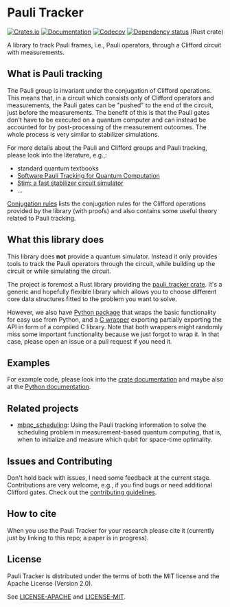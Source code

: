 # Pauli Tracker

[![Crates.io](https://img.shields.io/crates/v/pauli_tracker.svg)](https://crates.io/crates/pauli_tracker)
[![Documentation](https://docs.rs/pauli_tracker/badge.svg)](https://docs.rs/pauli_tracker/)
[![Codecov](https://codecov.io/github/taeruh/pauli_tracker/coverage.svg?branch=main)](https://codecov.io/gh/taeruh/pauli_tracker)
[![Dependency status](https://deps.rs/repo/github/taeruh/pauli_tracker/status.svg)](https://deps.rs/repo/github/taeruh/pauli_tracker)
(Rust crate)

A library to track Pauli frames, i.e., Pauli operators, through a Clifford circuit with
measurements.

## What is Pauli tracking

The Pauli group is invariant under the conjugation of Clifford operations. This means
that, in a circuit which consists only of Clifford operators and measurements, the Pauli
gates can be "pushed" to the end of the circuit, just before the measurements. The
benefit of this is that the Pauli gates don't have to be executed on a quantum computer
and can instead be accounted for by post-processing of the measurement outcomes. The
whole process is very similar to stabilizer simulations.

For more details about the Pauli and Clifford groups and Pauli tracking, please look
into the literature, e.g.,:
  - standard quantum textbooks
  - [Software Pauli Tracking for Quantum Computation] 
  - [Stim: a fast stabilizer circuit simulator]
  - ...

[Conjugation rules] lists the conjugation rules for the Clifford operations provided by
the library (with proofs) and also contains some useful theory related to Pauli
tracking.

## What this library does

This library does **not** provide a quantum simulator. Instead it only provides tools to
track the Pauli operators through the circuit, while building up the circuit or while
simulating the circuit.

The project is foremost a Rust library providing the [pauli_tracker crate]. It's a
generic and hopefully flexible library which allows you to choose different core data
structures fitted to the problem you want to solve.

However, we also have [Python package] that wraps the basic functionality for easy use
from Python, and a [C wrapper] exporting partially exporting the API in form of a
compiled C library. Note that both wrappers might randomly miss some important
functionality because we just forgot to wrap it. In that case, please open an issue or a
pull request if you need it.

## Examples

For example code, please look into the [crate documentation] and maybe also at the
[Python documentation].

## Related projects

- [mbqc_scheduling](https://github.com/taeruh/mbqc_scheduling): Using the Pauli tracking
information to solve the scheduling problem in measurement-based quantum computing, that
is, when to initialize and measure which qubit for space-time optimality.

## Issues and Contributing

Don't hold back with issues, I need some feedback at the current stage. Contributions
are very welcome, e.g., if you find bugs or need additional Clifford gates. Check out
the [contributing guidelines].

## How to cite

When you use the Pauli Tracker for your research please cite it (currently just by
linking to this repo; a paper is in progress).

## License

Pauli Tracker is distributed under the terms of both the MIT license and the
Apache License (Version 2.0).

See [LICENSE-APACHE](LICENSE-APACHE) and [LICENSE-MIT](LICENSE-MIT).

[Conjugation rules]: https://github.com/taeruh/pauli_tracker/blob/main/docs/conjugation_rules.pdf
[contributing guidelines]: https://github.com/taeruh/pauli_tracker/blob/main/CONTRIBUTING.md
[crate documentation]: https://docs.rs/pauli_tracker/#examples
[C wrapper]: https://github.com/taeruh/pauli_tracker/blob/main/c_lib
[pauli_tracker crate]: https://github.com/taeruh/pauli_tracker/blob/main/pauli_tracker
[Python documentation]: https://taeruh.github.io/pauli_tracker/
[Python package]: https://github.com/taeruh/pauli_tracker/blob/main/python_lib
[Software Pauli Tracking for Quantum Computation]: https://arxiv.org/abs/1401.5872v1
[Stim: a fast stabilizer circuit simulator]: https://arxiv.org/abs/2103.02202
